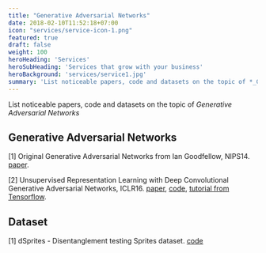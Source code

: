 ```yaml
---
title: "Generative Adversarial Networks"
date: 2018-02-10T11:52:18+07:00
icon: "services/service-icon-1.png"
featured: true
draft: false
weight: 100
heroHeading: 'Services'
heroSubHeading: 'Services that grow with your business'
heroBackground: 'services/service1.jpg'
summary: 'List noticeable papers, code and datasets on the topic of *_Generative Adversarial Networks_*'
---
```

List noticeable papers, code and datasets on the topic of *_Generative Adversarial Networks_*
## Generative Adversarial Networks

[1] Original Generative Adversarial Networks from Ian Goodfellow, NIPS14. [paper](https://papers.nips.cc/paper/5423-generative-adversarial-nets.pdf). 

[2] Unsupervised Representation Learning with Deep Convolutional Generative Adversarial Networks, ICLR16. [paper](https://arxiv.org/abs/1511.06434), [code](https://github.com/carpedm20/DCGAN-tensorflow), [tutorial from Tensorflow](https://www.tensorflow.org/alpha/tutorials/generative/dcgan). 

## Dataset 

[1] dSprites - Disentanglement testing Sprites dataset. [code](https://github.com/deepmind/dsprites-dataset)
